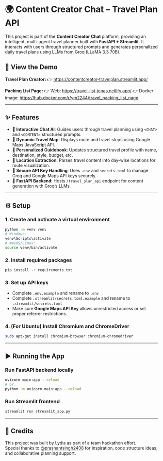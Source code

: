 # 🌍 Content Creator Chat – Travel Plan API

This project is part of the **Content Creator Chat** platform, providing an intelligent, multi-agent travel planner built with **FastAPI + Streamlit**. It interacts with users through structured prompts and generates personalized daily travel plans using LLMs from Groq (LLaMA 3.3 70B).

## 🔪 View the Demo  
**Travel Plan Creator:**
👉 https://contentcreator-travelplan.streamlit.app/

**Packing List Page:**
👉 Web: https://travel-list-jonas.netlify.app/
👉 Docker image: https://hub.docker.com/r/ym2244/travel_packing_list_page

---

## ✨ Features

- 🧠 **Interactive Chat AI**: Guides users through travel planning using `<CHAT>` and `<CONTENT>` structured prompts.
- 📍 **Dynamic Travel Map**: Displays route and travel stops using Google Maps JavaScript API.
- 👛 **Personalized Guidebook**: Updates structured travel profile with name, destination, style, budget, etc.
- 🌆 **Location Extraction**: Parses travel content into day-wise locations for route visualization.
- 🔐 **Secure API Key Handling**: Uses `.env` and `secrets.toml` to manage Groq and Google Maps API keys securely.
- 🚀 **FastAPI Backend**: Hosts `/travel_plan_api` endpoint for content generation with Groq’s LLMs.

---

## ⚙️ Setup

### 1. Create and activate a virtual environment

```bash
python -m venv venv
# Windows:
venv\Scripts\activate
# macOS/Linux:
source venv/bin/activate
```

### 2. Install required packages

```bash
pip install -r requirements.txt
```

### 3. Set up API keys

- Complete `.env.example` and rename to `.env`
- Complete `.streamlit/secrets.toml.example` and rename to `.streamlit/secrets.toml`
- Make sure **Google Maps API Key** allows unrestricted access or set proper referrer restrictions.

### 4. (For Ubuntu) Install Chromium and ChromeDriver

```bash
sudo apt-get install chromium-browser chromium-chromedriver
```

---

## ▶️ Running the App

### Run FastAPI backend locally

```bash
uvicorn main:app --reload
# or
python -m uvicorn main:app --reload
```

### Run Streamlit frontend

```bash
streamlit run streamlit_app.py
```

---

## 🙏 Credits

This project was built by Lydia as part of a team hackathon effort.  
Special thanks to [@prashantsingh2408](https://github.com/prashantsingh2408) for inspiration, code structure ideas, and collaborative planning support.

